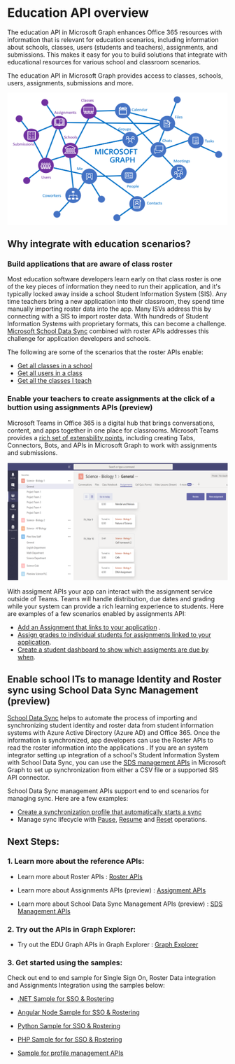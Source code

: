 # Education API overview

The education API in Microsoft Graph enhances Office 365 resources with information that is relevant for education scenarios, including information about schools, classes, users (students and teachers), assignments, and submissions. This makes it easy for you to build solutions that integrate with educational resources for various school and classroom scenarios.

The education API in Microsoft Graph provides access to classes, schools, users, assignments, submissions and more.

![EDU Graph Overview](images/EDUGraph.PNG)

## Why integrate with education scenarios?

### Build applications that are aware of class roster

Most education software developers learn early on that class roster is one of the key pieces of information they need to run their application, and it's typically locked away inside a school Student Information System (SIS). Any time teachers bring a new application into their classroom, they spend time manually importing roster data into the app. Many ISVs address this by connecting with a SIS to import roster data. With hundreds of Student Information Systems with proprietary formats, this can become a challenge. [Microsoft School Data Sync](https://sds.microsoft.com/) combined with roster APIs addresses this challenge for application developers and schools.

The following are some of the scenarios that the roster APIs enable:

- [Get all classes in a school](https://developer.microsoft.com/en-us/graph/docs/api-reference/v1.0/api/educationschool_list_classes)
- [Get all users in a class](https://developer.microsoft.com/en-us/graph/docs/api-reference/v1.0/api/educationclass_list_members)
- [Get all the classes I teach](https://developer.microsoft.com/en-us/graph/docs/api-reference/v1.0/api/educationuser_list_classes)


### Enable your teachers to create assignments at the click of a buttion using assignments APIs (preview)
Microsoft Teams in Office 365 is a digital hub that brings conversations, content, and apps together in one place for classrooms. Microsoft Teams provides a [rich set of extensbility points](https://docs.microsoft.com/en-us/microsoftteams/platform/concepts/apps/apps-overview), including creating Tabs, Connectors, Bots, and APIs in Microsoft Graph to work with assignments and submissions. 

![Microsoft Teams assignments](images/AssignmentsInTeams.PNG)

With assigment APIs your app can interact with the assignment service outside of Teams. Teams will handle distribution, due dates and grading while your system can provide a rich learning experience to students.
Here are examples of a few scenarios enabled by assignments API:

- [Add an Assignment that links to your application](https://developer.microsoft.com/en-us/graph/docs/api-reference/beta/api/educationclass_post_assignments) . 
- [Assign grades to individual students for assignments linked to your application](https://developer.microsoft.com/en-us/graph/docs/api-reference/beta/api/educationsubmission_update).
- [Create a student dashboard to show which assigments are due by when](https://developer.microsoft.com/en-us/graph/docs/api-reference/beta/api/educationclass_list_assignments).


## Enable school ITs to manage Identity and Roster sync using School Data Sync Management (preview)

[School Data Sync](https://sds.microsoft.com/) helps to automate the process of importing and synchronizing student identity and roster data from student information systems with Azure Active Directory (Azure AD) and Office 365. Once the information is synchronized, app developers can use the Roster APIs to read the roster information into the applications . If you are an system integrator setting up integration of a school's Student Information System with School Data Sync, you can use the [SDS management APIs](https://developer.microsoft.com/en-us/graph/docs/api-reference/beta/resources/educationsynchronizationprofile) in Microsoft Graph to set up synchronization from either a CSV file or a supported SIS API connector.

School Data Sync management APIs support end to end scenarios for managing sync. Here are a few examples:

- [Create a synchronization profile that automatically starts a sync](https://developer.microsoft.com/en-us/graph/docs/api-reference/beta/api/educationsynchronizationprofile_post)
- Manage sync lifecycle with [Pause](https://developer.microsoft.com/en-us/graph/docs/api-reference/beta/api/educationsynchronizationprofile_pause), [Resume](https://developer.microsoft.com/en-us/graph/docs/api-reference/beta/api/educationsynchronizationprofile_resume) and [Reset](https://developer.microsoft.com/en-us/graph/docs/api-reference/beta/api/educationsynchronizationprofile_reset) operations.


## Next Steps:

### 1. Learn more about the reference APIs:

- Learn more about Roster APIs : [Roster APIs](https://developer.microsoft.com/en-us/graph/docs/api-reference/v1.0/resources/education-overview)

- Learn more about Assignments APIs (preview) : [Assignment APIs](https://developer.microsoft.com/en-us/graph/docs/api-reference/beta/resources/educationassignment)

- Learn more about School Data Sync Management APIs (preview) : [SDS Management APIs](https://developer.microsoft.com/en-us/graph/docs/api-reference/beta/resources/educationsynchronizationprofile)


### 2. Try out the APIs in Graph Explorer:

- Try out the EDU Graph APIs in Graph Explorer : [Graph Explorer](https://developer.microsoft.com/en-us/graph/graph-explorer)


### 3. Get started using the samples:

Check out end to end sample for Single Sign On, Roster Data integration and Assignments Integration using the samples below:

- [.NET Sample for SSO & Rostering](https://github.com/OfficeDev/O365-EDU-AspNetMVC-Samples
    )

- [Angular Node Sample for SSO & Rostering](https://github.com/OfficeDev/O365-EDU-AngularNodeJS-Samples)
    
- [Python Sample for SSO & Rostering](https://github.com/OfficeDev/O365-EDU-Python-Samples)

- [PHP Sample for for SSO & Rostering](https://github.com/OfficeDev/O365-EDU-PHP-Samples)

- [Sample for profile management APIs](https://github.com/OfficeDev/O365-EDU-SDS-AspNetMVC-Samples) 



 

